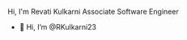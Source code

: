   Hi, I'm Revati Kulkarni
 Associate Software Engineer

- 👋 Hi, I’m @RKulkarni23

<!---
RKulkarni23/RKulkarni23 is a ✨ special ✨ repository because its `README.md` (this file) appears on your GitHub profile.
You can click the Preview link to take a look at your changes.
--->
